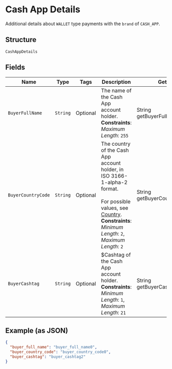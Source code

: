 
# Cash App Details

Additional details about `WALLET` type payments with the `brand` of `CASH_APP`.

## Structure

`CashAppDetails`

## Fields

| Name | Type | Tags | Description | Getter |
|  --- | --- | --- | --- | --- |
| `BuyerFullName` | `String` | Optional | The name of the Cash App account holder.<br>**Constraints**: *Maximum Length*: `255` | String getBuyerFullName() |
| `BuyerCountryCode` | `String` | Optional | The country of the Cash App account holder, in ISO 3166-1-alpha-2 format.<br><br>For possible values, see [Country](entity:Country).<br>**Constraints**: *Minimum Length*: `2`, *Maximum Length*: `2` | String getBuyerCountryCode() |
| `BuyerCashtag` | `String` | Optional | $Cashtag of the Cash App account holder.<br>**Constraints**: *Minimum Length*: `1`, *Maximum Length*: `21` | String getBuyerCashtag() |

## Example (as JSON)

```json
{
  "buyer_full_name": "buyer_full_name0",
  "buyer_country_code": "buyer_country_code0",
  "buyer_cashtag": "buyer_cashtag2"
}
```

